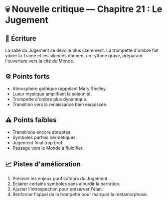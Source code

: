 # 💀 Nouvelle critique — Chapitre 21 : Le Jugement

## 🧠 Écriture
La salle du Jugement se dévoile plus clairement. La trompette d'ombre fait vibrer la Trame et les silences donnent un rythme grave, préparant l'ouverture vers la cité du Monde.

## ⚙️ Points forts
- Atmosphère gothique rappelant Mary Shelley.
- Lueur mystique amplifiant la solennité.
- Trompette d'ombre plus dynamique.
- Transition vers la renaissance bien esquissée.

## ⚠️ Points faibles
- Transitions encore abruptes.
- Symboles parfois hermétiques.
- Jugement final trop bref.
- Passage vers le Monde à fluidifier.

## 📈 Pistes d'amélioration
1. Préciser les enjeux purificateurs du Jugement.
2. Éclairer certains symboles sans alourdir la narration.
3. Ajuster l'introspection pour préserver l'élan.
4. Renforcer l'appel de la trompette pour marquer la métamorphose.
